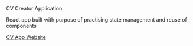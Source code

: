 CV Creator Application

React app built with purpose of practising state management and reuse of components

<a href="https://adambelko.github.io/cv-application/">CV App Website</a>
